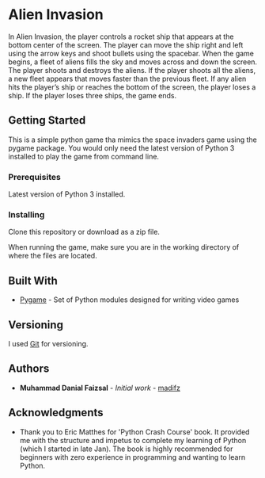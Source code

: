 # Alien Invasion

In Alien Invasion, the player controls a rocket ship that appears at the bottom center of the screen. The player can move the ship right and left using the arrow keys and shoot bullets using the spacebar. When the game begins, a fleet of aliens fills the sky and moves across and down the screen. The player shoots and destroys the aliens. If the player shoots all the aliens, a new fleet appears that moves faster than the previous fleet. If any alien hits the player’s ship or reaches the bottom of the screen, the player loses a ship. If the player loses three ships, the game ends.

## Getting Started

This is a simple python game tha mimics the space invaders game using the pygame package. You would only need the latest version of Python 3 installed to play the game from command line. 

### Prerequisites

Latest version of Python 3 installed.

### Installing

Clone this repository or download as a zip file.

When running the game, make sure you are in the working directory of where the files are located.


## Built With

* [Pygame](https://www.pygame.org/) - Set of Python modules designed for writing video games

## Versioning

I used [Git](https://git-scm.com/) for versioning.

## Authors

* **Muhammad Danial Faizsal** - *Initial work* - [madifz](https://github.com/madifz)

## Acknowledgments

* Thank you to Eric Matthes for 'Python Crash Course' book. It provided me with the structure and impetus to complete my learning of Python (which I started in late Jan). The book is highly recommended for beginners with zero experience in programming and wanting to learn Python.